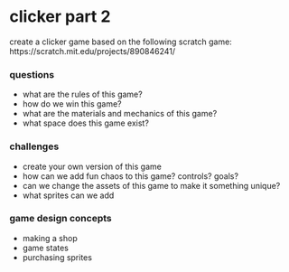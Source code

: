 <h1>clicker part 2</h1>
<p>create a clicker game based on the following scratch game:<br>https://scratch.mit.edu/projects/890846241/</p>
<h3>questions</h3>
<ul><li>what are the rules of this game?</li>
<li>how do we win this game?</li>
<li>what are the materials and mechanics of this game?</li>
<li>what space does this game exist?</li></ul>
<h3>challenges</h3>
<ul><li>create your own version of this game</li>
<li>how can we add fun chaos to this game? controls? goals?</li>
<li>can we change the assets of this game to make it something unique?</li>
<li>what sprites can we add</li></ul>
<h3>game design concepts</h3>
<ul><li>making a shop</li>
<li>game states</li>
<li>purchasing sprites</li></ul>
